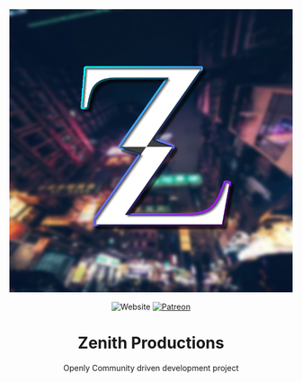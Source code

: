 <div align='center'>
<img src="/profile/Zenith.png" />  

![Website](https://img.shields.io/website?down_color=%23000000&down_message=Offline&label=Trigon.Systems&style=for-the-badge&up_color=%23ef56e6&up_message=Online&url=https%3A%2F%2Ftrigon.systems)
[![Patreon](https://img.shields.io/badge/Patreon-Donate-pink?style=for-the-badge)](https://www.patreon.com/PhoenixAceVFX)

# Zenith Productions  
Openly Community driven development project  
</div>
